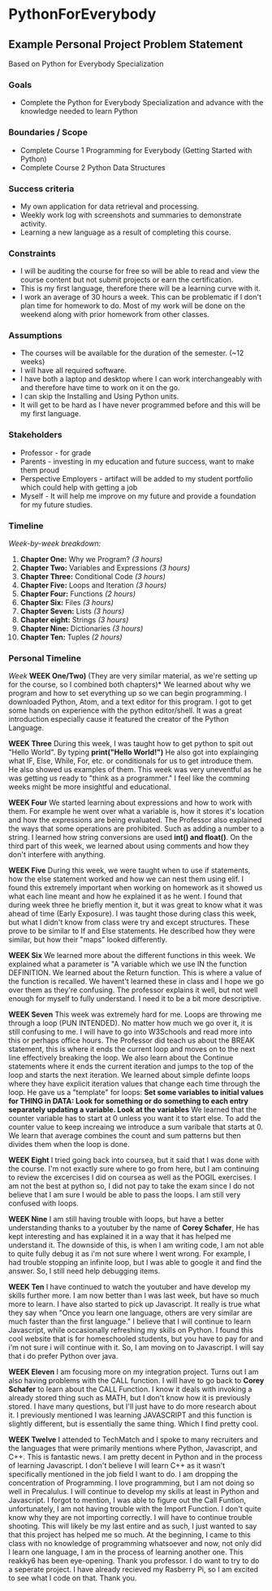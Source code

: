# PythonForEverybody
## Example Personal Project Problem Statement

Based on Python for Everybody Specialization

### Goals

-   Complete the Python for Everybody Specialization and advance with the knowledge needed to learn Python

### Boundaries / Scope

-   Complete Course 1 Programming for Everybody (Getting Started with Python)
-   Complete Course 2 Python Data Structures

### Success criteria

-   My own application for data retrieval and processing.
-   Weekly work log with screenshots and summaries to demonstrate activity.
- Learning a new language as a result of completing this course.

### Constraints

-   I will be auditing the course for free so will be able to read and view the course content but not submit projects or earn the certification.
- This is my first language, therefore there will be a learning curve with it.
- I work an average of 30 hours a week. This can be problematic if I don't plan time for homework to do. Most of my work will be done on the weekend along with prior homework from other classes.

### Assumptions

-   The courses will be available for the duration of the semester. (~12 weeks)
-   I will have all required software.
- I have both a laptop and desktop where I can work interchangeably with and therefore have time to work on it on the go.
-   I can skip the Installing and Using Python units.
- It will get to be hard as I have never programmed before and this will be my first language.

### Stakeholders

-   Professor - for grade
-   Parents - investing in my education and future success, want to make them proud
-   Perspective Employers - artifact will be added to my student portfolio which could help with getting a job
- Myself - It will help me improve on my future and provide a foundation for my future studies.

### Timeline

*Week-by-week breakdown:*

1.  **Chapter One:** Why we Program? *(3 hours)*
2.  **Chapter Two:** Variables and Expressions *(3 hours)*
3.  **Chapter Three:** Conditional Code *(3 hours)*
4.  **Chapter Five:** Loops and Iteration *(3 hours)*
5.  **Chapter Four:** Functions *(2 hours)*
6.  **Chapter Six:** Files *(3 hours)*
7.  **Chapter Seven:** Lists *(3 hours)*
8.  **Chapter eight:** Strings *(3 hours)*
9.  **Chapter Nine:** Dictionaries *(3 hours)*
10.  **Chapter Ten:** Tuples *(2 hours)*

### Personal Timeline

*Week*
**WEEK One/Two)** (They are very similar material, as we're setting up for the course, so I combined both chapters)* We learned about why we program and how to set everything up so we can begin programming. I downloaded Python, Atom, and a text editor for this program. I got to get some hands on experience with the python editor/shell. It was a great introduction especially cause it featured the creator of the Python Language. 

**WEEK Three** During this week, I was taught how to get python to spit out "Hello World". By typing **print("Hello World!")** He also got into explainging what IF, Else, While, For, etc. or conditionals for us to get introduce them. He also showed us examples of them. This week was very uneventful as he was getting us ready to "think as a programmer." I feel like the comming weeks might be more insightful and educational.

**WEEK Four**  We started learning about expressions and how to work with them. For example he went over what a variable is, how it stores it's location and how the expressions are being evaluated. The Professor also explained the ways that some operations are prohibited. Such as adding a number to a string. I learned how string conversions are used **int() and float()**. On the third part of this week, we learned about using comments and how they don't interfere with anything. 

**WEEK Five** During this week, we were taught when to use if statements, how the else statement worked and how we can nest them using elif. I found this extremely important when working on homework as it showed us what each line meant and how he explained it as he went. I found that during week three he briefly mention it, but it was great to know what it was ahead of time (Early Exposure). I was taught those during class this week, but what I didn't know from class were try and except structures. These prove to be similar to If and Else statements. He described how they were similar, but how their "maps" looked differently. 

**WEEK Six** We learned more about the different functions in this week. We explained what a parameter is "A variable which we use IN the function DEFINITION. We learned about the Return function. This is where a value of the function is recalled. We havent't learned these in class and I hope we go over them as they're confusing. The professor explains it well, but not well enough for myself to fully understand. I need it to be a bit more descriptive.

**WEEK Seven** This week was extremely hard for me. Loops are throwing me through a loop (PUN INTENDED). No matter how much we go over it, it is still confusing to me. I will have to go into W3Schools and read more into this or perhaps office hours. The Professor did teach us about the BREAK statement, this is where it ends the current loop and moves on to the next line effectively breaking the loop. We also learn about the Continue statements where it ends the current iteration and jumps to the top of the loop and starts the next iteration. We learned about simple definte loops where they have explicit iteration values that change each time through the loop. He gave us a "template" for loops: **Set some variables to initial values for THING in DATA: Look for something or do something to each entry separately updating a variable. Look at the variables** We learned that the counter variable has to start at 0 unless you want it to start else. To add the counter value to keep increaing we introduce a sum varibale that starts at 0. We learn that average combines the count and sum patterns but then divides them when the loop is done.
 
**WEEK Eight** I tried going back into coursea, but it said that I was done with the course. I'm not exactly sure where to go from here, but I am continuing to review the excercises I did on coursea as well as the POGIL exercises. I am not the best at python so, I did not pay to take the exam since I do not believe that I am sure I would be able to pass the loops. I am still very confused with loops.

**WEEK Nine** I am still having trouble with loops, but have a better understanding thanks to a youtuber by the name of **Corey Schafer**, He has kept interesting and has explained it in a way that it has helped me understand it. The downside of this, is when I am writing code, I am not able to quite fully debug it as i'm not sure where I went wrong. For example, I had trouble stopping an infinite loop, but I was able to google it and find the answer. So, I still need help debugging items.

**WEEK Ten** I have continued to watch the youtuber and have develop my skills further more. I am now better than I was last week, but have so much more to learn. I have also started to pick up Javascript. It really is true what they say when "Once you learn one language, others are very similar are much faster than the first language." I believe that I will continue to learn Javascript, while occasionally refreshing my skills on Python. I found this cool website that is for homeschooled students, but you have to pay for and i'm not sure i will continue with it. So, I am moving on to Javascript. I will say that i do prefer Python over java.

**WEEK Eleven** I am focusing more on my integration project. Turns out I am also having problems with the CALL function. I will have to go back to **Corey Schafer** to learn about the CALL Function. I know it deals with invoking a already stored thing such as MATH, but I don't know how it is previously stored. I have many questions, but I'll just have to do more research about it. I previously mentioned I was learning JAVASCRIPT and this function is slightly different, but is essentially the same thing. Which I find pretty cool.

**WEEK Twelve** I attended to TechMatch and I spoke to many recruiters and the languages that were primarily mentions where Python, Javascript, and C++. This is fantastic news. I am pretty decent in Python and in the process of learning Javascript. I don't believe I will learn C++ as it wasn't specifically mentioned in the job field I want to do. I am dropping the concentration of Programming. I love programming, but I am not doing so well in Precalulus. I will continue to develop my skills at least in Python and Javascript. I forgot to mention, I was able to figure out the Call Funtion, unfortunately, I am not having trouble with the Import Function. I don't quite know why they are not importing correctly. I will have to continue trouble shooting. This will likely be my last entire and as such, I just wanted to say that this project has helped me so much. At the beginning, I came to this class with no knowledge of programming whatsoever and now, not only did I learn one language, I am in the process of learning another one. This reakky6 has been eye-opening. Thank you professor. I do want to try to do a seperate project. I have already recieved my Rasberry Pi, so I am excited to see what I code on that. Thank you.

